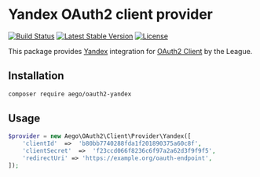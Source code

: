 # Yandex OAuth2 client provider

[![Build Status](https://travis-ci.org/rakeev/oauth2-yandex.svg?branch=master)](https://travis-ci.org/rakeev/oauth2-yandex)
[![Latest Stable Version](https://img.shields.io/packagist/v/aego/oauth2-yandex.svg)](https://packagist.org/packages/aego/oauth2-yandex)
[![License](https://img.shields.io/packagist/l/aego/oauth2-yandex.svg)](https://packagist.org/packages/aego/oauth2-yandex)

This package provides [Yandex](https://passport.yandex.ru) integration for [OAuth2 Client](https://github.com/thephpleague/oauth2-client) by the League.

## Installation

```sh
composer require aego/oauth2-yandex
```

## Usage

```php
$provider = new Aego\OAuth2\Client\Provider\Yandex([
    'clientId'  =>  'b80bb7740288fda1f201890375a60c8f',
    'clientSecret'  =>  'f23ccd066f8236c6f97a2a62d3f9f9f5',
    'redirectUri' => 'https://example.org/oauth-endpoint',
]);
```
